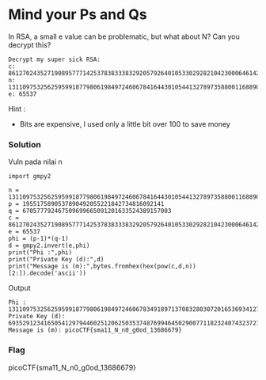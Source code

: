 <h1>Mind your Ps and Qs</h1>
<p>In RSA, a small e value can be problematic, but what about N? Can you decrypt this?</p>

```
Decrypt my super sick RSA:
c: 861270243527190895777142537838333832920579264010533029282104230006461420086153423
n: 1311097532562595991877980619849724606784164430105441327897358800116889057763413423
e: 65537
```
<p>Hint :</p>
<ul><li>Bits are expensive, I used only a little bit over 100 to save money</li></ul>
<h3>Solution</h3>

<p>Vuln pada nilai n</p>

```python3
import gmpy2

n = 1311097532562595991877980619849724606784164430105441327897358800116889057763413423
p = 1955175890537890492055221842734816092141
q = 670577792467509699665091201633524389157003
c = 861270243527190895777142537838333832920579264010533029282104230006461420086153423
e = 65537
phi = (p-1)*(q-1)
d = gmpy2.invert(e,phi)
print("Phi :",phi)
print("Private Key (d):",d)
print("Message is (m):",bytes.fromhex(hex(pow(c,d,n))[2:]).decode('ascii'))

```

<p>Output</p>

```
Phi : 1311097532562595991877980619849724606783491897137083280307201653693412798558164280
Private Key (d): 693529123416505412979446025120625035374876994645029007711823240743237277989774953
Message is (m): picoCTF{sma11_N_n0_g0od_13686679}
```
<h3>Flag</h3>
<p>picoCTF{sma11_N_n0_g0od_13686679}</p>
